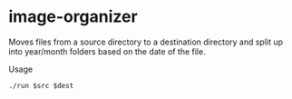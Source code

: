 # image-organizer

Moves files from a source directory to a destination directory and split up into year/month folders based on the date of the file.

Usage
```
./run $src $dest
```

